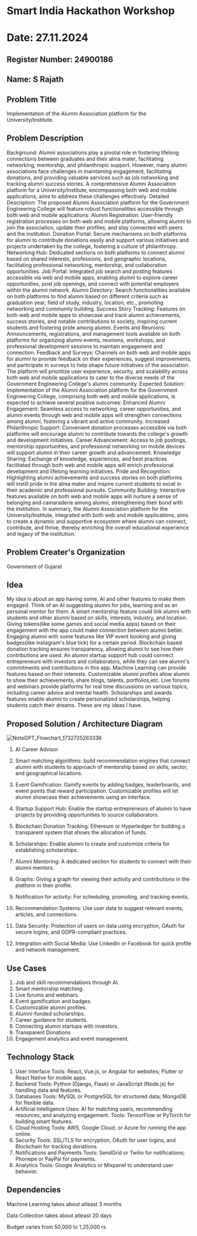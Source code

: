 # Smart India Hackathon Workshop
# Date: 27.11.2024
## Register Number: 24900186
## Name: S Rajath
## Problem Title
Implementation of the Alumni Association platform for the University/Institute.
## Problem Description
Background: Alumni associations play a pivotal role in fostering lifelong connections between graduates and their alma mater, facilitating networking, mentorship, and philanthropic support. However, many alumni associations face challenges in maintaining engagement, facilitating donations, and providing valuable services such as job networking and tracking alumni success stories. A comprehensive Alumni Association platform for a University/Institute, encompassing both web and mobile applications, aims to address these challenges effectively. Detailed Description: The proposed Alumni Association platform for the Government Engineering College will feature robust functionalities accessible through both web and mobile applications: Alumni Registration: User-friendly registration processes on both web and mobile platforms, allowing alumni to join the association, update their profiles, and stay connected with peers and the institution. Donation Portal: Secure mechanisms on both platforms for alumni to contribute donations easily and support various initiatives and projects undertaken by the college, fostering a culture of philanthropy. Networking Hub: Dedicated sections on both platforms to connect alumni based on shared interests, professions, and geographic locations, facilitating professional networking, mentorship, and collaboration opportunities. Job Portal: Integrated job search and posting features accessible via web and mobile apps, enabling alumni to explore career opportunities, post job openings, and connect with potential employers within the alumni network. Alumni Directory: Search functionalities available on both platforms to find alumni based on different criteria such as graduation year, field of study, industry, location, etc., promoting networking and community building. Success Story Tracking: Features on both web and mobile apps to showcase and track alumni achievements, success stories, and notable contributions to society, inspiring current students and fostering pride among alumni. Events and Reunions: Announcements, registrations, and management tools available on both platforms for organizing alumni events, reunions, workshops, and professional development sessions to maintain engagement and connection. Feedback and Surveys: Channels on both web and mobile apps for alumni to provide feedback on their experiences, suggest improvements, and participate in surveys to help shape future initiatives of the association. The platform will prioritize user experience, security, and scalability across both web and mobile applications to cater to the diverse needs of the Government Engineering College's alumni community. Expected Solution: Implementation of the Alumni Association platform for the Government Engineering College, comprising both web and mobile applications, is expected to achieve several positive outcomes: Enhanced Alumni Engagement: Seamless access to networking, career opportunities, and alumni events through web and mobile apps will strengthen connections among alumni, fostering a vibrant and active community. Increased Philanthropic Support: Convenient donation processes accessible via both platforms will encourage alumni to contribute towards the college's growth and development initiatives. Career Advancement: Access to job postings, mentorship opportunities, and professional networking on mobile devices will support alumni in their career growth and advancement. Knowledge Sharing: Exchange of knowledge, experiences, and best practices facilitated through both web and mobile apps will enrich professional development and lifelong learning initiatives. Pride and Recognition: Highlighting alumni achievements and success stories on both platforms will instill pride in the alma mater and inspire current students to excel in their academic and professional pursuits. Community Building: Interactive features available on both web and mobile apps will nurture a sense of belonging and camaraderie among alumni, strengthening their bond with the institution. In summary, the Alumni Association platform for the University/Institute, integrated with both web and mobile applications, aims to create a dynamic and supportive ecosystem where alumni can connect, contribute, and thrive, thereby enriching the overall educational experience and legacy of the institution.
## Problem Creater's Organization
Government of Gujarat

## Idea

My idea is about an app having some, AI and other features to make them engaged.
Think of an AI suggesting alumni for jobs, learning and as an personal mentor for them. A smart mentorship feature could link alumni with students and other alumni based on skills, interests, industry, and location. Giving tokens(like some games and social media apps) based on their engagement with the app could make connection between alumni better. Engaging alumni with some features like VIP event booking and giving badges(like instagram's blue tick) for a certain period. Blockchain based donation tracking ensures transparency, allowing alumni to see how their contributions are used. An alumni startup support hub could connect entrepreneurs with investors and collaborators, while they can see alumni's commitments and contributions in this app. Machine Learning can provide features based on their interests. Customizable alumni profiles allow alumni to show their achievements, share blogs, talents, portfolios,etc. Live forums and webinars provide platforms for real time discussions on various topics, including career advice and mental health. Scholarships and awards features enable alumni to create personalized scholarships, helping students catch their dreams. These are my ideas I have.

## Proposed Solution / Architecture Diagram

![NoteGPT_Flowchart_1732725263336](https://github.com/user-attachments/assets/21254898-1426-4da5-8a20-5c009fb109a3)

1. AI Career Advisor

2. Smart matching algorithms: build recommendation engines that connect alumni with students to approach of mentorship based on skills, sector, and geographical locations.

3. Event Gamification: Gamify events by adding badges, leaderboards, and event points that reward participation. Customizable profiles will let alumni showcase their achievements using an interface.

4. Startup Support Hub: Enable the startup entrepreneurs of alumni to have projects by providing opportunities to source collaborators.

5. Blockchain Donation Tracking: Ethereum or Hyperledger for building a transparent system that shows the allocation of funds.

6. Scholarships: Enable alumni to create and customize criteria for establishing scholarships.

7. Alumni Mentoring: A dedicated section for students to connect with their alumni mentors.

8. Graphs: Giving a graph for viewing their activity and contributions in the platform in their profile.

9. Notification for activity: For scheduling, promoting, and tracking events.

10. Recommendation Systems: Use user data to suggest relevant events, articles, and connections. 

11. Data Security: Protection of users on data using encryption, OAuth for secure logins, and GDPR-compliant practices.

12. Integration with Social Media: Use LinkedIn or Facebook for quick profile and network management. 

## Use Cases

1. Job and skill recommendations through AI.
2. Smart mentorship matching.
3. Live forums and webinars.
4. Event gamification and badges.
5. Customizable alumni profiles.
6. Alumni-funded scholarships.
7. Career guidance for students.
8. Connecting alumni startups with investors.
9. Transparent Donations
10. Engagement analytics and event management.

## Technology Stack

1. User Interface
Tools: React, Vue.js, or Angular for websites; Flutter or React Native for mobile apps.
2. Backend
Tools: Python (Django, Flask) or JavaScript (Node.js) for handling data and features.
3. Databases
Tools: MySQL or PostgreSQL for structured data; MongoDB for flexible data.
4. Artificial Intelligence
Uses: AI for matching users, recommending resources, and analyzing engagement.
Tools: TensorFlow or PyTorch for building smart features.
5. Cloud Hosting
Tools: AWS, Google Cloud, or Azure for running the app online.
6. Security
Tools: SSL/TLS for encryption, OAuth for user logins, and Blockchain for tracking donations.
7. Notifications and Payments
Tools: SendGrid or Twilio for notifications; Phonepe or PayPal for payments.
8. Analytics
Tools: Google Analytics or Mixpanel to understand user behavior.

## Dependencies

Machine Learning takes about atleast 3 months

Data Collection takes about atleast 20 days

Budget varies from 50,000 to 1,25,000 rs
